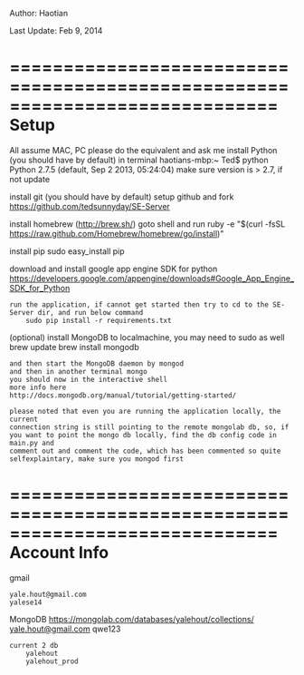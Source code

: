 Author:         Haotian

Last Update:    Feb 9, 2014 


=============================================================================
Setup
=============================================================================
All assume MAC, PC please do the equivalent and ask me 
install Python (you should have by default)
    in terminal
    haotians-mbp:~ Ted$ python 
    Python 2.7.5 (default, Sep  2 2013, 05:24:04)
    make sure version is > 2.7, if not update

install git (you should have by default)
    setup github and fork
    https://github.com/tedsunnyday/SE-Server

install homebrew (http://brew.sh/)
    goto shell and run 
    ruby -e "$(curl -fsSL https://raw.github.com/Homebrew/homebrew/go/install)"

install pip
    sudo easy_install pip

download and install google app engine SDK for python
    https://developers.google.com/appengine/downloads#Google_App_Engine_SDK_for_Python

    run the application, if cannot get started then try to cd to the SE-Server dir, and run below command
        sudo pip install -r requirements.txt

(optional)
install MongoDB to localmachine, you may need to sudo as well
    brew update
    brew install mongodb

    and then start the MongoDB daemon by mongod
    and then in another terminal mongo
    you should now in the interactive shell
    more info here
    http://docs.mongodb.org/manual/tutorial/getting-started/

    please noted that even you are running the application locally, the current
    connection string is still pointing to the remote mongolab db, so, if you want to point the mongo db locally, find the db config code in main.py and
    comment out and comment the code, which has been commented so quite selfexplaintary, make sure you mongod first


=============================================================================
Account Info
=============================================================================

gmail

    yale.hout@gmail.com
    yalese14

MongoDB
https://mongolab.com/databases/yalehout/collections/
    yale.hout@gmail.com
    qwe123

    current 2 db
        yalehout
        yalehout_prod

